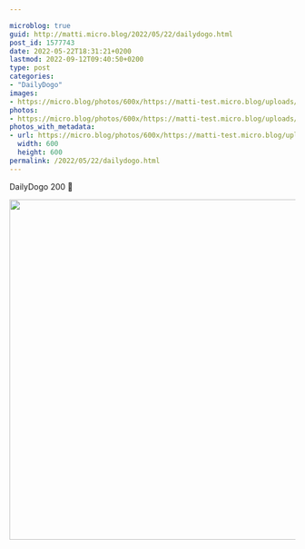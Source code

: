 ```yaml
---

microblog: true
guid: http://matti.micro.blog/2022/05/22/dailydogo.html
post_id: 1577743
date: 2022-05-22T18:31:21+0200
lastmod: 2022-09-12T09:40:50+0200
type: post
categories:
- "DailyDogo"
images:
- https://micro.blog/photos/600x/https://matti-test.micro.blog/uploads/2022/37cbc2f08c.jpg
photos:
- https://micro.blog/photos/600x/https://matti-test.micro.blog/uploads/2022/37cbc2f08c.jpg
photos_with_metadata:
- url: https://micro.blog/photos/600x/https://matti-test.micro.blog/uploads/2022/37cbc2f08c.jpg
  width: 600
  height: 600
permalink: /2022/05/22/dailydogo.html
---
```

DailyDogo 200 🐶

<img src="https://micro.blog/photos/600x/https://matti-test.micro.blog/uploads/2022/37cbc2f08c.jpg" width="600" height="600" alt="" />
